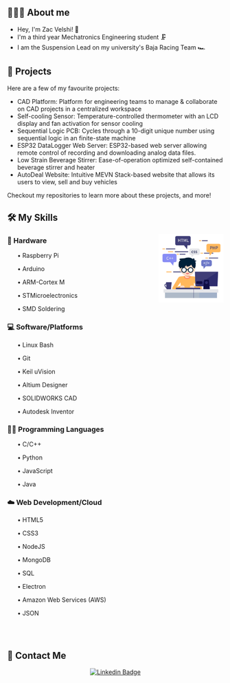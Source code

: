 <!--
**zvelshi/zvelshi** is a ✨ _special_ ✨ repository because its `README.md` (this file) appears on your GitHub profile.

Here are some ideas to get you started:

- 🔭 I’m currently working on ...
- 🌱 I’m currently learning ...
- 👯 I’m looking to collaborate on ...
- 🤔 I’m looking for help with ...
- 💬 Ask me about ...
- 📫 How to reach me: ...
- 😄 Pronouns: ...
- ⚡ Fun fact: ...
-->

## 💁🏽‍♂️ About me

* Hey, I'm Zac Velshi! :wave:	
* I'm a third year Mechatronics Engineering student 🗜 
* I am the Suspension Lead on my university's Baja Racing Team :racing_car:


## :floppy_disk: Projects
Here are a few of my favourite projects:
* CAD Platform: Platform for engineering teams to manage & collaborate on CAD projects in a centralized workspace
* Self-cooling Sensor: Temperature-controlled thermometer with an LCD display and fan activation for sensor cooling
* Sequential Logic PCB: Cycles through a 10-digit unique number using sequential logic in an finite-state machine
* ESP32 DataLogger Web Server: ESP32-based web server allowing remote control of recording and downloading analog data files.
* Low Strain Beverage Stirrer: Ease-of-operation optimized self-contained beverage stirrer and heater
* AutoDeal Website: Intuitive MEVN Stack-based website that allows its users to view, sell and buy vehicles

Checkout my repositories to learn more about these projects, and more!

## 🛠️ My Skills

<div align="center">
<img src="images/skills.png? raw=true" align="right" width=30% height=30% />
</div> 

### 🧰 Hardware
<ul>• Raspberry Pi</ul>
<ul>• Arduino</ul>
<ul>• ARM-Cortex M</ul>
<ul>• STMicroelectronics</ul>
<ul>• SMD Soldering</ul>

### 💻 Software/Platforms
<ul>• Linux Bash</ul>
<ul>• Git</ul>
<ul>• Keil uVision</ul>
<ul>• Altium Designer</ul>
<ul>• SOLIDWORKS CAD</ul>
<ul>• Autodesk Inventor</ul>

### 👨‍💻 Programming Languages
<ul>• C/C++</ul>
<ul>• Python</ul>
<ul>• JavaScript</ul>
<ul>• Java</ul>

### ☁️ Web Development/Cloud
<ul>• HTML5</ul>
<ul>• CSS3</ul>
<ul>• NodeJS</ul>
<ul>• MongoDB</ul>
<ul>• SQL</ul>
<ul>• Electron</ul>
<ul>• Amazon Web Services (AWS)</ul>
<ul>• JSON</ul>

<br></br>
## 📧 Contact Me 
<div align="center">
 
[![Linkedin Badge](https://img.shields.io/badge/-Zac%20Velshi-blue?style=for-the-badge&logo=Linkedin&logoColor=white&link=https://www.linkedin.com/in/zac-velshi/)](https://www.linkedin.com/in/zac-velshi/)
</div>

</div>
